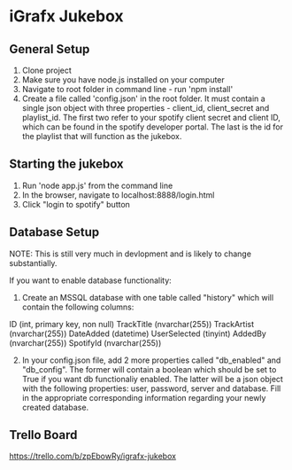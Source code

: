 # iGrafx Jukebox


## General Setup
1. Clone project
2. Make sure you have node.js installed on your computer
3. Navigate to root folder in command line - run 'npm install'
4. Create a file called 'config.json' in the root folder.  It must contain a single json object with three properties - client_id,    client_secret and playlist_id.  The first two refer to your spotify client secret and client ID, which can be found in the spotify developer portal.  The last is the id for the playlist that will function as the jukebox.

## Starting the jukebox
1. Run 'node app.js' from the command line
2. In the browser, navigate to localhost:8888/login.html 
3. Click "login to spotify" button

## Database Setup 
NOTE: This is still very much in devlopment and is likely to change substantially.

If you want to enable database functionality:

1. Create an MSSQL database with one table called "history" which will contain the following columns: 

ID (int, primary key, non null)
TrackTitle (nvarchar(255))
TrackArtist (nvarchar(255))
DateAdded (datetime)
UserSelected (tinyint)
AddedBy (nvarchar(255))
SpotifyId (nvarchar(255))

2. In your config.json file, add 2 more properties called "db_enabled" and "db_config".  The former will contain a boolean which should be set to True if you want db functionaliy enabled.  The latter will be a json object with the following properties: user, password, server and database.  Fill in the appropriate corresponding information regarding your newly created database.

## Trello Board

https://trello.com/b/zpEbowRy/igrafx-jukebox
